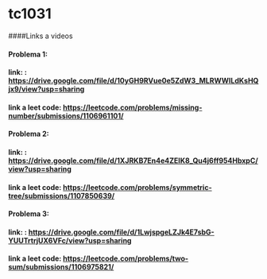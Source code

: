 # tc1031
####Links a videos
  #### Problema 1:
   #### link: : https://drive.google.com/file/d/10yGH9RVue0e5ZdW3_MLRWWILdKsHQjx9/view?usp=sharing
   #### link a leet code: https://leetcode.com/problems/missing-number/submissions/1106961101/
 #### Problema 2:
 ####  link: : https://drive.google.com/file/d/1XJRKB7En4e4ZElK8_Qu4j6ff954HbxpC/view?usp=sharing
  #### link a leet code: https://leetcode.com/problems/symmetric-tree/submissions/1107850639/
  #### Problema 3:
   #### link: : https://drive.google.com/file/d/1LwjspgeLZJk4E7sbG-YUUTrtrjUX6VFc/view?usp=sharing
   #### link a leet code: https://leetcode.com/problems/two-sum/submissions/1106975821/
